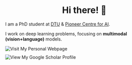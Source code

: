 <h1 align="center">Hi there! 👋</h1>

<p>
  I am a PhD student at 
  <a href="https://www.compute.dtu.dk/">DTU</a> & 
  <a href="https://www.aicentre.dk/">Pioneer Centre for AI</a>.
</p>

<p>
  I work on deep learning problems, focusing on <strong>multimodal (vision+language)</strong> models.
</p>
<div>
  <a href="https://marcoschouten.github.io/" style="text-decoration: none;">
    <img src="https://img.shields.io/badge/Visit%20My%20Personal%20Webpage-222222?style=for-the-badge&logo=GitHub%20Pages&logoColor=white" alt="Visit My Personal Webpage" />
  </a>
</div>
<div style="margin-top: 10px;">
  <a href="https://scholar.google.com/citations?user=SdQ_lIIAAAAJ&hl=en" style="text-decoration: none;">
    <img src="https://img.shields.io/badge/View%20My%20Google%20Scholar-4285F4?style=for-the-badge&logo=google-scholar&logoColor=white" alt="View My Google Scholar Profile" />
  </a>
</div>
